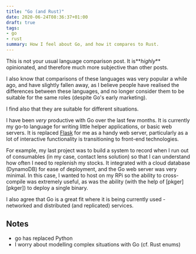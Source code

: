 ```yaml
---
title: "Go (and Rust)"
date: 2020-06-24T08:36:37+01:00
draft: true
tags:
- go
- rust
summary: How I feel about Go, and how it compares to Rust.
---
```


This is not your usual language comparison post. It is**_highly_** opinionated,
and therefore much more subjective than other posts.

I also know that comparisons of these languages was very popular a while ago,
and have slightly fallen away, as I believe people have realised the differences
between these languages, and no longer consider them to be suitable for the same
roles (despite Go's early marketing).

I find also that they are suitable for different situations.

I have been _very_ productive with Go over the last few months. It is currently
my go-to language for writing little helper applications, or basic web servers.
It is replaced [Flask][flask] for me as a handy web server, particularly as a
lot of interactive functionality is transitioning to front-end technologies.

For example, my last project was to build a system to record when I run out of
consumables (in my case, contact lens solution) so that I can understand how
often I need to replenish my stocks. It integrated with a cloud database
(DynamoDB) for ease of deployment, and the Go web server was very minimal. In
this case, I wanted to host on my RPi so the ability to cross-compile was
extremely useful, as was the ability (with the help of [pkger][pkger]) to deploy
a single binary.

I also agree that Go is a great fit where it is being currently used -
networked and distributed (and replicated) services.

## Notes

- go has replaced Python
- I worry about modelling complex situations with Go (cf. Rust enums)

[flask]:
[pkger]:
